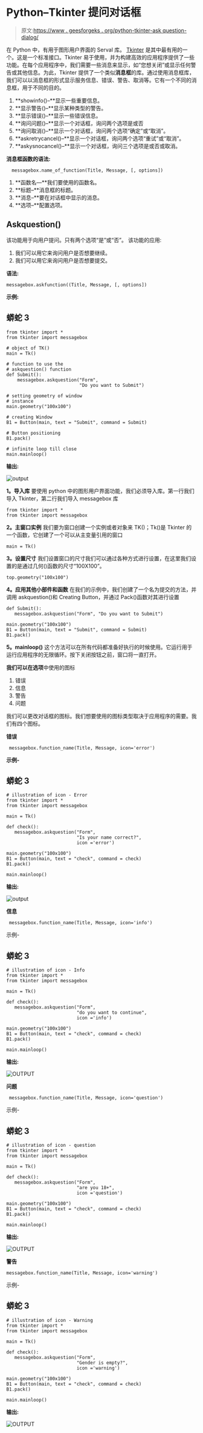 # Python–Tkinter 提问对话框

> 原文:[https://www . geesforgeks . org/python-tkinter-ask question-dialog/](https://www.geeksforgeeks.org/python-tkinter-askquestion-dialog/)

在 Python 中，有用于图形用户界面的 Serval 库。 [Tkinter](http://geeksforgeeks.org/python-gui-tkinter/) 是其中最有用的一个。这是一个标准接口。Tkinter 易于使用，并为构建高效的应用程序提供了一些功能。在每个应用程序中，我们需要一些消息来显示，如“您想关闭”或显示任何警告或其他信息。为此，Tkinter 提供了一个类似**消息框**的库。通过使用消息框库，我们可以以消息框的形式显示服务信息、错误、警告、取消等。它有一个不同的消息框，用于不同的目的。

1.  **showinfo()–**显示一些重要信息。
2.  **显示警告()–**显示某种类型的警告。
3.  **显示错误()–**显示一些错误信息。
4.  **询问问题()–**显示一个对话框，询问两个选项是或否
5.  **询问取消()–**显示一个对话框，询问两个选项“确定”或“取消”。
6.  **askretrycancel()–**显示一个对话框，询问两个选项“重试”或“取消”。
7.  **askysnocancel()–**显示一个对话框，询问三个选项是或否或取消。

**消息框函数的语法:**

```
  messagebox.name_of_function(Title, Message, [, options])
```

1.  **函数名—**我们要使用的函数名。
2.  **标题–**消息框的标题。
3.  **消息–**要在对话框中显示的消息。
4.  **选项–**配置选项。

## Askquestion()

该功能用于向用户提问。只有两个选项“是”或“否”。
该功能的应用:

1.  我们可以用它来询问用户是否想要继续。
2.  我们可以用它来询问用户是否想要提交。

**语法:**

```
messagebox.askfunction((Title, Message, [, options])
```

**示例:**

## 蟒蛇 3

```
from tkinter import *
from tkinter import messagebox

# object of TK()
main = Tk()

# function to use the
# askquestion() function
def Submit():
    messagebox.askquestion("Form",
                           "Do you want to Submit")

# setting geometry of window
# instance
main.geometry("100x100")

# creating Window
B1 = Button(main, text = "Submit", command = Submit)

# Button positioning
B1.pack()  

# infinite loop till close
main.mainloop() 
```

**输出:**

![output](img/dbbb071705df13e440794a5d1a836601.png)

**1。导入库**
要使用 python 中的图形用户界面功能，我们必须导入库。第一行我们导入 Tkinter，第二行我们导入 messagebox 库

```
from tkinter import *
from tkinter import messagebox
```

**2。主窗口实例**
我们要为窗口创建一个实例或者对象来 TK()；Tk()是 Tkinter 的一个函数，它创建了一个可以从主变量引用的窗口

```
main = Tk()  
```

**3。设置尺寸**
我们设置窗口的尺寸我们可以通过各种方式进行设置，在这里我们设置的是通过几何()函数的尺寸“100X100”。

```
top.geometry("100x100")  
```

**4。应用其他小部件和函数**
在我们的示例中，我们创建了一个名为提交的方法，并调用 askquestion()和 Creating Button，并通过 Pack()函数对其进行设置

```
def Submit():
   messagebox.askquestion("Form", "Do you want to Submit")

main.geometry("100x100")  
B1 = Button(main, text = "Submit", command = Submit) 
B1.pack()  
```

**5。mainloop()**
这个方法可以在所有代码都准备好执行的时候使用。它运行用于运行应用程序的无限循环。按下关闭按钮之前，窗口将一直打开。

**我们可以在选项**中使用的图标

1.  错误
2.  信息
3.  警告
4.  问题

我们可以更改对话框的图标。我们想要使用的图标类型取决于应用程序的需要。我们有四个图标。

**错误**

```
 messagebox.function_name(Title, Message, icon='error')
```

**示例-**

## 蟒蛇 3

```
# illustration of icon - Error
from tkinter import *
from tkinter import messagebox

main = Tk()

def check():
   messagebox.askquestion("Form",
                          "Is your name correct?",
                          icon ='error')

main.geometry("100x100")
B1 = Button(main, text = "check", command = check)
B1.pack()

main.mainloop()
```

**输出:**

![output](img/600d0b479c7b7e1f7eee7f981ded20e6.png)

**信息**

```
 messagebox.function_name(Title, Message, icon='info')
```

示例-

## 蟒蛇 3

```
# illustration of icon - Info
from tkinter import *
from tkinter import messagebox

main = Tk()

def check():
   messagebox.askquestion("Form",
                          "do you want to continue",
                          icon ='info')

main.geometry("100x100")
B1 = Button(main, text = "check", command = check)
B1.pack()

main.mainloop()
```

**输出:**

![OUTPUT](img/74d05a2e5d767628d90140e3d3436a07.png)

**问题**

```
 messagebox.function_name(Title, Message, icon='question')
```

示例-

## 蟒蛇 3

```
# illustration of icon - question
from tkinter import *
from tkinter import messagebox

main = Tk()

def check():
   messagebox.askquestion("Form",
                          "are you 18+",
                          icon ='question')

main.geometry("100x100")
B1 = Button(main, text = "check", command = check)
B1.pack()

main.mainloop()
```

**输出:**

![OUTPUT](img/b2a88b1384c2300e07dfcdb0b95aeeed.png)

**警告**

```
messagebox.function_name(Title, Message, icon='warning')
```

示例-

## 蟒蛇 3

```
# illustration of icon - Warning
from tkinter import *
from tkinter import messagebox

main = Tk()

def check():
   messagebox.askquestion("Form",
                          "Gender is empty?",
                          icon ='warning')

main.geometry("100x100")
B1 = Button(main, text = "check", command = check)
B1.pack()

main.mainloop()
```

**输出:**

![OUTPUT](img/ea22178bcb8b85ef5722e8eb82259622.png)